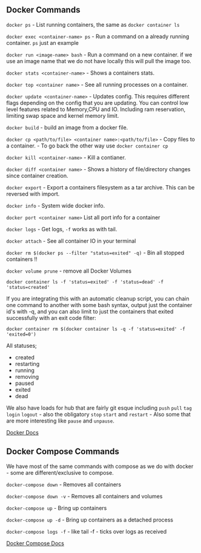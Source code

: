 ## Docker Commands

`docker ps` - List running containers, the same as `docker container ls`

`docker exec <container-name> ps` - Run a command on a already running container. `ps` just an example

`docker run <image-name> bash` - Run a command on a new container. if we use an image name that we do not have locally this will pull the image too.

`docker stats <container-name>` - Shows a containers stats.

`docker top <container name>` - See all running processes on a container.

`docker update <container-name>` -  Updates config. This requires different flags depending on the config that you are updating. You can control low level features related to Memory,CPU and IO. Including ram reservation, limiting swap space and kernel memory limit.

`docker build` - build an image from a docker file.

`docker cp <path/to/file> <container name>:<path/to/file>` - Copy files to a container. - To go back the other way use `docker container cp`

`docker kill <container-name>` - Kill a contianer. 

`docker diff <container name>` - Shows a history of file/directory changes since container creation.

`docker export` - Export a containers filesystem as a tar archive. This can be reversed with import.

`docker info` - System wide docker info.

`docker port <container name>` List all port info for a container

`docker logs` - Get logs, `-f` works as with tail.

`docker attach` - See all container IO in your terminal

`docker rm $(docker ps --filter "status=exited" -q)` - Bin all stopped containers !!

`docker volume prune` - remove all Docker Volumes

`docker container ls -f 'status=exited' -f 'status=dead' -f 'status=created'`


If you are integrating this with an automatic cleanup script, you can chain one command to another with some bash syntax, output just the container id's with -q, and you can also limit to just the containers that exited successfully with an exit code filter:

`docker container rm $(docker container ls -q -f 'status=exited' -f 'exited=0')`

All statuses;

- created
- restarting
- running
- removing
- paused
- exited
- dead



We also have loads for hub that are fairly git esque including `push` `pull` `tag` `login` `logout` - also the obligatory `stop` `start` and `restart` - Also some that are more interesting like `pause` and `unpause`.


[Docker Docs](https://docs.docker.com/engine/reference/commandline/cli/)


## Docker Compose Commands

We have most of the same commands with compose as we do with docker - some are different/exclusive to compose.


`docker-compose down` - Removes all containers

`docker-compose down -v` - Removes all containers and volumes


`docker-compose up` - Bring up containers

`docker-compose up -d` - Bring up containers as a detached process
	
`docker-compose logs -f` - like tail -f - ticks over logs as received


[Docker Compose Docs](https://docs.docker.com/compose/)